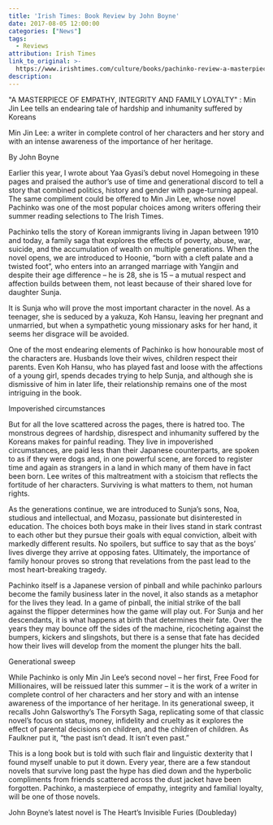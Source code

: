 ```yaml
---
title: 'Irish Times: Book Review by John Boyne'
date: 2017-08-05 12:00:00
categories: ["News"]
tags:
  - Reviews
attribution: Irish Times
link_to_original: >-
  https://www.irishtimes.com/culture/books/pachinko-review-a-masterpiece-of-empathy-integrity-and-family-loyalty-1.3165406
description:
---
```



"A MASTERPIECE OF EMPATHY, INTEGRITY AND FAMILY LOYALTY" : Min Jin Lee tells an endearing tale of hardship and inhumanity suffered by Koreans

Min Jin Lee: a writer in complete control of her characters and her story and with an intense awareness of the importance of her heritage.

By John Boyne

Earlier this year, I wrote about Yaa Gyasi’s debut novel Homegoing in these pages and praised the author’s use of time and generational discord to tell a story that combined politics, history and gender with page-turning appeal. The same compliment could be offered to Min Jin Lee, whose novel Pachinko was one of the most popular choices among writers offering their summer reading selections to The Irish Times.

Pachinko tells the story of Korean immigrants living in Japan between 1910 and today, a family saga that explores the effects of poverty, abuse, war, suicide, and the accumulation of wealth on multiple generations. When the novel opens, we are introduced to Hoonie, “born with a cleft palate and a twisted foot”, who enters into an arranged marriage with Yangjin and despite their age difference – he is 28, she is 15 – a mutual respect and affection builds between them, not least because of their shared love for daughter Sunja.

It is Sunja who will prove the most important character in the novel. As a teenager, she is seduced by a yakuza, Koh Hansu, leaving her pregnant and unmarried, but when a sympathetic young missionary asks for her hand, it seems her disgrace will be avoided.

One of the most endearing elements of Pachinko is how honourable most of the characters are. Husbands love their wives, children respect their parents. Even Koh Hansu, who has played fast and loose with the affections of a young girl, spends decades trying to help Sunja, and although she is dismissive of him in later life, their relationship remains one of the most intriguing in the book.

Impoverished circumstances

But for all the love scattered across the pages, there is hatred too. The monstrous degrees of hardship, disrespect and inhumanity suffered by the Koreans makes for painful reading. They live in impoverished circumstances, are paid less than their Japanese counterparts, are spoken to as if they were dogs and, in one powerful scene, are forced to register time and again as strangers in a land in which many of them have in fact been born. Lee writes of this maltreatment with a stoicism that reflects the fortitude of her characters. Surviving is what matters to them, not human rights.

As the generations continue, we are introduced to Sunja’s sons, Noa, studious and intellectual, and Mozasu, passionate but disinterested in education. The choices both boys make in their lives stand in stark contrast to each other but they pursue their goals with equal conviction, albeit with markedly different results. No spoilers, but suffice to say that as the boys’ lives diverge they arrive at opposing fates. Ultimately, the importance of family honour proves so strong that revelations from the past lead to the most heart-breaking tragedy.

Pachinko itself is a Japanese version of pinball and while pachinko parlours become the family business later in the novel, it also stands as a metaphor for the lives they lead. In a game of pinball, the initial strike of the ball against the flipper determines how the game will play out. For Sunja and her descendants, it is what happens at birth that determines their fate. Over the years they may bounce off the sides of the machine, ricocheting against the bumpers, kickers and slingshots, but there is a sense that fate has decided how their lives will develop from the moment the plunger hits the ball.

Generational sweep

While Pachinko is only Min Jin Lee’s second novel – her first, Free Food for Millionaires, will be reissued later this summer – it is the work of a writer in complete control of her characters and her story and with an intense awareness of the importance of her heritage. In its generational sweep, it recalls John Galsworthy’s The Forsyth Saga, replicating some of that classic novel’s focus on status, money, infidelity and cruelty as it explores the effect of parental decisions on children, and the children of children. As Faulkner put it, “the past isn’t dead. It isn’t even past.”

This is a long book but is told with such flair and linguistic dexterity that I found myself unable to put it down. Every year, there are a few standout novels that survive long past the hype has died down and the hyperbolic compliments from friends scattered across the dust jacket have been forgotten. Pachinko, a masterpiece of empathy, integrity and familial loyalty, will be one of those novels.

John Boyne’s latest novel is The Heart’s Invisible Furies (Doubleday)